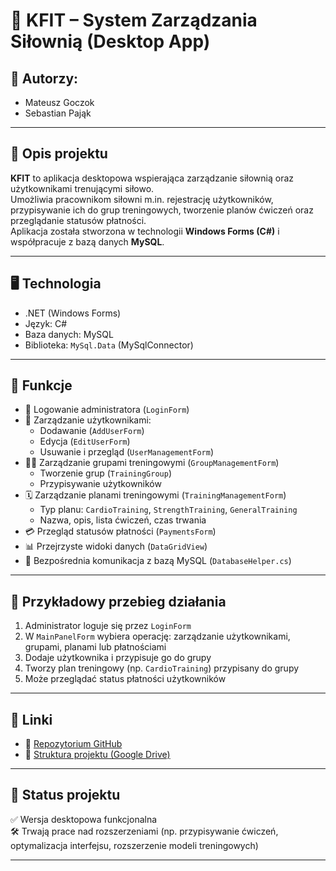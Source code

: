 # 💪 KFIT – System Zarządzania Siłownią (Desktop App)

## 👥 Autorzy:
- Mateusz Goczok  
- Sebastian Pająk  

---

## 🧾 Opis projektu

**KFIT** to aplikacja desktopowa wspierająca zarządzanie siłownią oraz użytkownikami trenującymi siłowo.  
Umożliwia pracownikom siłowni m.in. rejestrację użytkowników, przypisywanie ich do grup treningowych, tworzenie planów ćwiczeń oraz przeglądanie statusów płatności.  
Aplikacja została stworzona w technologii **Windows Forms (C#)** i współpracuje z bazą danych **MySQL**.

---

## 🖥️ Technologia

- .NET (Windows Forms)  
- Język: C#  
- Baza danych: MySQL  
- Biblioteka: `MySql.Data` (MySqlConnector)

---

## 🔧 Funkcje

- 🔐 Logowanie administratora (`LoginForm`)
- 👥 Zarządzanie użytkownikami:
  - Dodawanie (`AddUserForm`)
  - Edycja (`EditUserForm`)
  - Usuwanie i przegląd (`UserManagementForm`)
- 🏋️‍♂️ Zarządzanie grupami treningowymi (`GroupManagementForm`)
  - Tworzenie grup (`TrainingGroup`)
  - Przypisywanie użytkowników
- 🗓️ Zarządzanie planami treningowymi (`TrainingManagementForm`)
  - Typ planu: `CardioTraining`, `StrengthTraining`, `GeneralTraining`
  - Nazwa, opis, lista ćwiczeń, czas trwania
- 💳 Przegląd statusów płatności (`PaymentsForm`)
- 📊 Przejrzyste widoki danych (`DataGridView`)
- 🔄 Bezpośrednia komunikacja z bazą MySQL (`DatabaseHelper.cs`)


---

## 📌 Przykładowy przebieg działania

1. Administrator loguje się przez `LoginForm`
2. W `MainPanelForm` wybiera operację: zarządzanie użytkownikami, grupami, planami lub płatnościami
3. Dodaje użytkownika i przypisuje go do grupy
4. Tworzy plan treningowy (np. `CardioTraining`) przypisany do grupy
5. Może przeglądać status płatności użytkowników

---

## 📎 Linki

- 🔗 [Repozytorium GitHub](https://github.com/mgoczok/GymManagementApp)  
- 📁 [Struktura projektu (Google Drive)](https://drive.google.com/drive/folders/11qJBdhl79cRjp44qzcRHsMAu46lUl03p?usp=drive_link)  

---

## 📌 Status projektu

✅ Wersja desktopowa funkcjonalna  
🛠️ Trwają prace nad rozszerzeniami (np. przypisywanie ćwiczeń, optymalizacja interfejsu, rozszerzenie modeli treningowych)

---


